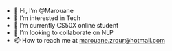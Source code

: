 - 👋 Hi, I’m @Marouane
- 👀 I’m interested in Tech
- 🌱 I’m currently CS50X online student
- 💞️ I’m looking to collaborate on NLP
- 📫 How to reach me at marouane.zrour@hotmail.com

<!---
MicroMar/MicroMar is a ✨ special ✨ repository because its `README.md` (this file) appears on your GitHub profile.
You can click the Preview link to take a look at your changes.
--->
